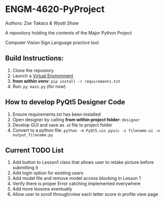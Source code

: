 # ENGM-4620-PyProject
*Authors: Zoe Takacs & Wyatt Shaw*

A repository holding the contents of the Major Python Project

Computer Vision Sign Language practice tool

## Build Instructions:

1. Clone the repostory
2. Launch a [Virtual Environment](https://docs.python.org/3/library/venv.html)
3. **from within venv**: `pip install -r requirements.txt`
4. Run: `py main.py` (for now)

## How to develop PyQt5 Designer Code

1. Ensure requirements.txt has been installed
2. Open designer by calling **from within project folder**: `designer`
3. Develop GUI and save as .ui file to project folder
4. Convert to a python file: `python -m PyQt5.uic.pyuic -x filename.ui -o output_filename.py`

## Current TODO List

1. Add button to Lesson1 class that allows user to retake picture before submitting it
2. Add login option for existing users
3. Add model file and remove model access blocking in Lesson 1
4. Verify there is proper Error catching implemented everywhere
5. Add more lessons eventually
6. Allow user to scroll through/view each letter score in profile view page
